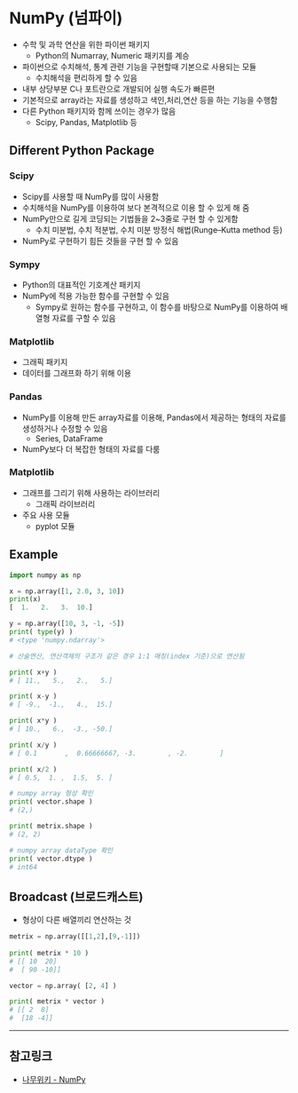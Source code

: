 # NumPy (넘파이)
- 수학 및 과학 연산을 위한 파이썬 패키지
	- Python의 Numarray, Numeric 패키지를 계승
- 파이썬으로 수치해석, 통계 관련 기능을 구현할때 기본으로 사용되는 모듈
	- 수치해석을 편리하게 할 수 있음
- 내부 상당부분 C나 포트란으로 개발되어 실행 속도가 빠른편
- 기본적으로 array라는 자료를 생성하고 색인,처리,연산 등을 하는 기능을 수행함
- 다른 Python 패키지와 함께 쓰이는 경우가 많음
	- Scipy, Pandas, Matplotlib 등

## Different Python Package 
### Scipy
- Scipy를 사용할 때 NumPy를 많이 사용함
- 수치해석을 NumPy를 이용하여 보다 본격적으로 이용 할 수 있게 해 줌
- NumPy만으로 길게 코딩되는 기법들을 2~3줄로 구현 할 수 있게함
	- 수치 미분법, 수치 적분법, 수치 미분 방정식 해법(Runge–Kutta method 등)
- NumPy로 구현하기 힘든 것들을 구현 할 수 있음

### Sympy
- Python의 대표적인 기호계산 패키지
- NumPy에 적용 가능한 함수를 구현할 수 있음
	- Sympy로 원하는 함수를 구현하고, 이 함수를 바탕으로 NumPy를 이용하여 배열형 자료를 구할 수 있음

### Matplotlib 
- 그래픽 패키지
- 데이터를 그래프화 하기 위해 이용

### Pandas
- NumPy를 이용해 만든 array자료를 이용해, Pandas에서 제공하는 형태의 자료를 생성하거나 수정할 수 있음
	- Series, DataFrame
- NumPy보다 더 복잡한 형태의 자료를 다룸

### Matplotlib
- 그래프를 그리기 위해 사용하는 라이브러리
	- 그래픽 라이브러리
- 주요 사용 모듈
	- pyplot 모듈

## Example
``` python
import numpy as np 

x = np.array([1, 2.0, 3, 10])
print(x)
[  1.   2.   3.  10.]

y = np.array([10, 3, -1, -5])
print( type(y) )
# <type 'numpy.ndarray'>

# 산술연산, 연산객체의 구조가 같은 경우 1:1 매칭(index 기준)으로 연산됨

print( x+y )
# [ 11.,   5.,   2.,   5.] 

print( x-y )
# [ -9.,  -1.,   4.,  15.]

print( x*y )
# [ 10.,   6.,  -3., -50.]

print( x/y )
# [ 0.1       ,  0.66666667, -3.        , -2.        ]

print( x/2 )
# [ 0.5,  1. ,  1.5,  5. ]

# numpy array 형상 확인
print( vector.shape )
# (2,)

print( metrix.shape )
# (2, 2)

# numpy array dataType 확인
print( vector.dtype )
# int64

```

## Broadcast (브로드캐스트)
- 형상이 다른 배열끼리 연산하는 것
``` python
metrix = np.array([[1,2],[9,-1]])
 
print( metrix * 10 )
# [[ 10  20]
#  [ 90 -10]]

vector = np.array( [2, 4] )

print( metrix * vector )
# [[ 2  8]
#  [18 -4]]
```

---
## 참고링크
* [나무위키 - NumPy](https://namu.wiki/w/NumPy) 
